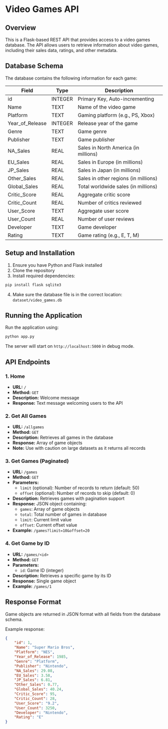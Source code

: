 # Video Games API

## Overview
This is a Flask-based REST API that provides access to a video games database. The API allows users to retrieve information about video games, including their sales data, ratings, and other metadata.

## Database Schema
The database contains the following information for each game:

| Field | Type | Description |
|-------|------|-------------|
| id | INTEGER | Primary Key, Auto-incrementing |
| Name | TEXT | Name of the video game |
| Platform | TEXT | Gaming platform (e.g., PS, Xbox) |
| Year_of_Release | INTEGER | Release year of the game |
| Genre | TEXT | Game genre |
| Publisher | TEXT | Game publisher |
| NA_Sales | REAL | Sales in North America (in millions) |
| EU_Sales | REAL | Sales in Europe (in millions) |
| JP_Sales | REAL | Sales in Japan (in millions) |
| Other_Sales | REAL | Sales in other regions (in millions) |
| Global_Sales | REAL | Total worldwide sales (in millions) |
| Critic_Score | REAL | Aggregate critic score |
| Critic_Count | REAL | Number of critics reviewed |
| User_Score | TEXT | Aggregate user score |
| User_Count | REAL | Number of user reviews |
| Developer | TEXT | Game developer |
| Rating | TEXT | Game rating (e.g., E, T, M) |

## Setup and Installation

1. Ensure you have Python and Flask installed
2. Clone the repository
3. Install required dependencies:
```bash
pip install flask sqlite3
```
4. Make sure the database file is in the correct location: `dataset/video_games.db`

## Running the Application

Run the application using:
```bash
python app.py
```

The server will start on `http://localhost:5000` in debug mode.

## API Endpoints

### 1. Home
- **URL:** `/`
- **Method:** `GET`
- **Description:** Welcome message
- **Response:** Text message welcoming users to the API

### 2. Get All Games
- **URL:** `/allgames`
- **Method:** `GET`
- **Description:** Retrieves all games in the database
- **Response:** Array of game objects
- **Note:** Use with caution on large datasets as it returns all records

### 3. Get Games (Paginated)
- **URL:** `/games`
- **Method:** `GET`
- **Parameters:**
  - `limit` (optional): Number of records to return (default: 50)
  - `offset` (optional): Number of records to skip (default: 0)
- **Description:** Retrieves games with pagination support
- **Response:** JSON object containing:
  - `games`: Array of game objects
  - `total`: Total number of games in database
  - `limit`: Current limit value
  - `offset`: Current offset value
- **Example:** `/games?limit=10&offset=20`

### 4. Get Game by ID
- **URL:** `/games/<id>`
- **Method:** `GET`
- **Parameters:**
  - `id`: Game ID (integer)
- **Description:** Retrieves a specific game by its ID
- **Response:** Single game object
- **Example:** `/games/1`

## Response Format
Game objects are returned in JSON format with all fields from the database schema.

Example response:
```json
{
    "id": 1,
    "Name": "Super Mario Bros",
    "Platform": "NES",
    "Year_of_Release": 1985,
    "Genre": "Platform",
    "Publisher": "Nintendo",
    "NA_Sales": 29.08,
    "EU_Sales": 3.58,
    "JP_Sales": 6.81,
    "Other_Sales": 0.77,
    "Global_Sales": 40.24,
    "Critic_Score": 95,
    "Critic_Count": 28,
    "User_Score": "9.2",
    "User_Count": 3250,
    "Developer": "Nintendo",
    "Rating": "E"
}
```
